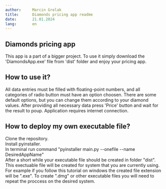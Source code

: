 ```yaml
---
author:		Marcin Grelak
title:		Diamonds pricing app readme
date:		21.01.2024
lang:		en
---
```

## Diamonds pricing app
This app is a part of a bigger project. To use it simply download the 'DiamondsApp.exe' file from 'dist' folder and enjoy your pricing app.

## How to use it?
All data entries must be filled with floating-point numbers, and all categories of radio button must have  an option choosen.
There are some default options, but you can change them according to your diamond values.
After providing all necessary data press 'Price' button and wait for the result to poup. Application requires internet connection.

## How to deploy my own executable file?
Clone the repository. <br>
Install pyinstaller. <br> 
In terminal run command "pyinstaller main.py --onefile --name DesiredAppName"<br>
After a short while your executable file should be created in folder "dist". This exectuable file will be created for system that you are currently using. For example if you follow this tutorial on windows the created file extension will be ".exe". To create ".dmg" or other executable files you will need to repeat the proccess on the desired system.